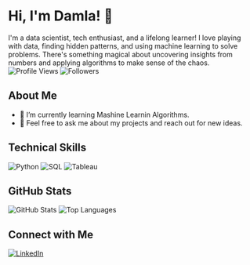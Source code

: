 # Hi, I'm Damla! 👋
I'm a data scientist, tech enthusiast, and a lifelong learner! I love playing with data, finding hidden patterns, and using machine learning to solve problems. There's something magical about uncovering insights from numbers and applying algorithms to make sense of the chaos.
![Profile Views](https://komarev.com/ghpvc/?username=dmll0632)
![Followers](https://img.shields.io/github/followers/dmll0632?label=Followers&style=social)

## About Me
- 🌱 I’m currently learning Mashine Learnin Algorithms.
- 💬 Feel free to ask me about my projects and reach out for new ideas.
## Technical Skills
![Python](https://img.shields.io/badge/-Python-3776AB?style=flat&logo=python&logoColor=white)
![SQL](https://img.shields.io/badge/-SQL-003B57?style=flat&logo=sqlite&logoColor=white)
![Tableau](https://img.shields.io/badge/-Tableau-E97627?style=flat&logo=tableau&logoColor=white)


## GitHub Stats
![GitHub Stats](https://github-readme-stats.vercel.app/api?username=dmll0632&show_icons=true&theme=radical)
![Top Languages](https://github-readme-stats.vercel.app/api/top-langs/?username=dmll0632&layout=compact&theme=radical)
## Connect with Me
[![LinkedIn](https://img.shields.io/badge/LinkedIn-%230077B5.svg?style=for-the-badge&logo=linkedin&logoColor=white)](https://www.linkedin.com/in/damla-helvac%C4%B1-7aa6b0321/)
